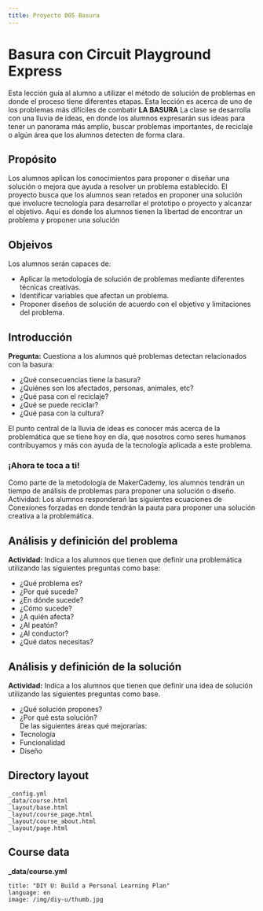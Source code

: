 ```yaml
---
title: Proyecto 005 Basura
---
```


# Basura con Circuit Playground Express

Esta lección guía al alumno a utilizar el método de solución de problemas en donde el proceso tiene diferentes etapas. Esta lección es acerca de uno de los problemas más difíciles de combatir **LA BASURA** La clase se desarrolla con una lluvia de ideas, en donde los alumnos expresarán sus ideas para tener un panorama más amplio, buscar problemas importantes, de reciclaje o algún área que los alumnos detecten de forma clara.

## Propósito
Los alumnos aplican los conocimientos para proponer o diseñar una solución o mejora que ayuda a resolver un problema establecido. El proyecto busca que los alumnos sean retados en proponer una solución que involucre tecnología para desarrollar el prototipo o proyecto y alcanzar el objetivo. Aquí es donde los alumnos tienen la libertad de encontrar un problema y proponer una solución

## Objeivos
Los alumnos serán capaces de: 
- Aplicar la metodología de solución de problemas mediante diferentes técnicas creativas. 
- Identificar variables que afectan un problema. 
- Proponer diseños de solución de acuerdo con el objetivo y limitaciones del problema.

## Introducción
**Pregunta:** Cuestiona a los alumnos qué problemas detectan relacionados con la basura:
- ¿Qué consecuencias tiene la basura?
- ¿Quiénes son los afectados, personas, animales, etc?
- ¿Qué pasa con el reciclaje?
- ¿Qué se puede reciclar?
- ¿Qué pasa con la cultura? 

El punto central de la lluvia de ideas es conocer más acerca de la problemática que se tiene hoy en día, que nosotros como seres humanos contribuyamos y más con ayuda de la tecnología aplicada a este problema.

### ¡Ahora te toca a ti!
Como parte de la metodología de MakerCademy, los alumnos tendrán un tiempo de análisis de problemas para proponer una solución o diseño. 
Actividad: Los alumnos responderań las siguientes ecuaciones de Conexiones forzadas en donde tendrán la pauta para proponer una solución creativa a la problemática.

## Análisis y definición del problema
**Actividad:** Indica a los alumnos que tienen que definir una problemática utilizando las siguientes preguntas como base:
- ¿Qué problema es? 
- ¿Por qué sucede? 
- ¿En dónde sucede? 
- ¿Cómo sucede? 
- ¿A quién afecta? 
- ¿Al peatón? 
- ¿Al conductor? 
- ¿Qué datos necesitas?

## Análisis y definición de la solución
**Actividad:** Indica a los alumnos que tienen que definir una idea de solución utilizando las siguientes preguntas como base. 
- ¿Qué solución propones?
- ¿Por qué esta solución?   
De las siguientes áreas qué mejorarías:      
- Tecnología      
- Funcionalidad      
- Diseño






## Directory layout

```
_config.yml
_data/course.html
_layout/base.html
_layout/course_page.html
_layout/course_about.html
_layout/page.html
```
## Course data

**_data/course.yml**

```
title: "DIY U: Build a Personal Learning Plan"
language: en
image: /img/diy-u/thumb.jpg
```
